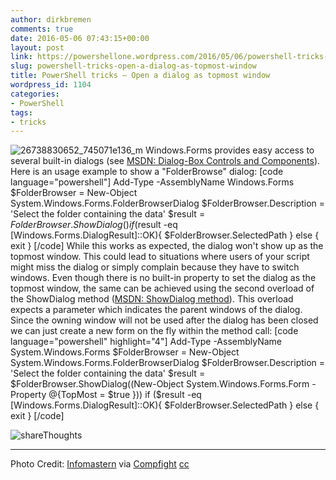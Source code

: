 ```yaml
---
author: dirkbremen
comments: true
date: 2016-05-06 07:43:15+00:00
layout: post
link: https://powershellone.wordpress.com/2016/05/06/powershell-tricks-open-a-dialog-as-topmost-window/
slug: powershell-tricks-open-a-dialog-as-topmost-window
title: PowerShell tricks – Open a dialog as topmost window
wordpress_id: 1104
categories:
- PowerShell
tags:
- tricks
---
```


![26738830652_745071e136_m](https://powershellone.files.wordpress.com/2016/05/26738830652_745071e136_m.jpg)
Windows.Forms provides easy access to several built-in dialogs (see [MSDN: Dialog-Box Controls and Components](https://msdn.microsoft.com/en-us/library/6t3a1fcc%28v=vs.110%29.aspx)). Here is an usage example to show a "FolderBrowse" dialog:
[code language="powershell"]
Add-Type -AssemblyName Windows.Forms
$FolderBrowser = New-Object System.Windows.Forms.FolderBrowserDialog
$FolderBrowser.Description = 'Select the folder containing the data'
$result = $FolderBrowser.ShowDialog()
if ($result -eq [Windows.Forms.DialogResult]::OK){
    $FolderBrowser.SelectedPath
}
else {
    exit
}
[/code]
While this works as expected, the dialog won't show up as the topmost window. This could lead to situations where users of your script might miss the dialog or simply complain because they have to switch windows. Even though there is no built-in property to set the dialog as the topmost window, the same can be achieved using the second overload of the ShowDialog method ([MSDN: ShowDialog method](https://msdn.microsoft.com/en-us/library/system.windows.forms.form.showdialog%28v=vs.110%29.aspx)). This overload expects a parameter which indicates the parent windows of the dialog. Since the owning window will not be used after the dialog has been closed we can just create a new form on the fly within the method call:
[code language="powershell" highlight="4"]
Add-Type -AssemblyName System.Windows.Forms
$FolderBrowser = New-Object System.Windows.Forms.FolderBrowserDialog
$FolderBrowser.Description = 'Select the folder containing the data'
$result = $FolderBrowser.ShowDialog((New-Object System.Windows.Forms.Form -Property @{TopMost = $true }))
if ($result -eq [Windows.Forms.DialogResult]::OK){
    $FolderBrowser.SelectedPath
}
else {
    exit
}
[/code]


![shareThoughts](https://powershellone.files.wordpress.com/2015/10/sharethoughts.jpg)



* * *



Photo Credit: [Infomastern](https://www.flickr.com/photos/55856449@N04/26738830652/) via [Compfight](http://compfight.com) [cc](https://creativecommons.org/licenses/by-sa/2.0/)
